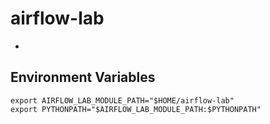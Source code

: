 # airflow-lab

- 

## Environment Variables


```shell
export AIRFLOW_LAB_MODULE_PATH="$HOME/airflow-lab"
export PYTHONPATH="$AIRFLOW_LAB_MODULE_PATH:$PYTHONPATH"
```

